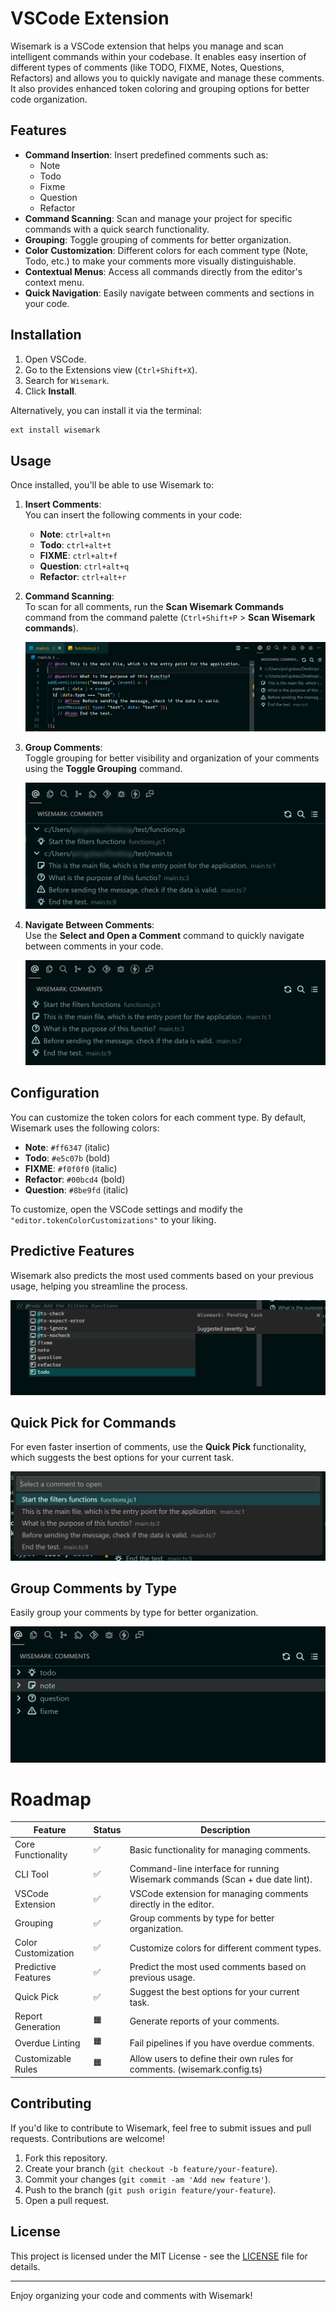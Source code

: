 # VSCode Extension

Wisemark is a VSCode extension that helps you manage and scan intelligent commands within your codebase. It enables easy insertion of different types of comments (like TODO, FIXME, Notes, Questions, Refactors) and allows you to quickly navigate and manage these comments. It also provides enhanced token coloring and grouping options for better code organization.

## Features

- **Command Insertion**: Insert predefined comments such as:
  - Note
  - Todo
  - Fixme
  - Question
  - Refactor
- **Command Scanning**: Scan and manage your project for specific commands with a quick search functionality.
- **Grouping**: Toggle grouping of comments for better organization.
- **Color Customization**: Different colors for each comment type (Note, Todo, etc.) to make your comments more visually distinguishable.
- **Contextual Menus**: Access all commands directly from the editor's context menu.
- **Quick Navigation**: Easily navigate between comments and sections in your code.

## Installation

1. Open VSCode.
2. Go to the Extensions view (`Ctrl+Shift+X`).
3. Search for `Wisemark`.
4. Click **Install**.

Alternatively, you can install it via the terminal:

```bash
ext install wisemark
```

## Usage

Once installed, you'll be able to use Wisemark to:

1. **Insert Comments**:  
   You can insert the following comments in your code:

   - **Note**: `ctrl+alt+n`
   - **Todo**: `ctrl+alt+t`
   - **FIXME**: `ctrl+alt+f`
   - **Question**: `ctrl+alt+q`
   - **Refactor**: `ctrl+alt+r`

2. **Command Scanning**:  
   To scan for all comments, run the **Scan Wisemark Commands** command from the command palette (`Ctrl+Shift+P` > **Scan Wisemark commands**).

   ![Scan Command](https://github.com/PolGubau/wisemark/blob/readme-update/packages/vscode/public/example.png?raw=true)

3. **Group Comments**:  
   Toggle grouping for better visibility and organization of your comments using the **Toggle Grouping** command.

   ![Grouping Command](https://github.com/PolGubau/wisemark/blob/readme-update/packages/vscode/public/fileGroup.png?raw=true)

4. **Navigate Between Comments**:  
   Use the **Select and Open a Comment** command to quickly navigate between comments in your code.

   ![Navigate Comments](https://github.com/PolGubau/wisemark/blob/readme-update/packages/vscode/public/list.png?raw=true)

## Configuration

You can customize the token colors for each comment type. By default, Wisemark uses the following colors:

- **Note**: `#ff6347` (italic)
- **Todo**: `#e5c07b` (bold)
- **FIXME**: `#f0f0f0` (italic)
- **Refactor**: `#00bcd4` (bold)
- **Question**: `#8be9fd` (italic)

To customize, open the VSCode settings and modify the `"editor.tokenColorCustomizations"` to your liking.

## Predictive Features

Wisemark also predicts the most used comments based on your previous usage, helping you streamline the process.

![Predictive Feature](https://github.com/PolGubau/wisemark/blob/readme-update/packages/vscode/public/predict.png?raw=true)

## Quick Pick for Commands

For even faster insertion of comments, use the **Quick Pick** functionality, which suggests the best options for your current task.

![Quick Pick](https://github.com/PolGubau/wisemark/blob/readme-update/packages/vscode/public/quickpick.png?raw=true)

## Group Comments by Type

Easily group your comments by type for better organization.

![Group Comments](https://github.com/PolGubau/wisemark/blob/readme-update/packages/vscode/public/typeGroup.png?raw=true)

# Roadmap

| Feature             | Status | Description                                                                  |
| ------------------- | ------ | ---------------------------------------------------------------------------- |
| Core Functionality  | ✅     | Basic functionality for managing comments.                                   |
| CLI Tool            | ✅     | Command-line interface for running Wisemark commands (Scan + due date lint). |
| VSCode Extension    | ✅     | VSCode extension for managing comments directly in the editor.               |
| Grouping            | ✅     | Group comments by type for better organization.                              |
| Color Customization | ✅     | Customize colors for different comment types.                                |
| Predictive Features | ✅     | Predict the most used comments based on previous usage.                      |
| Quick Pick          | ✅     | Suggest the best options for your current task.                              |
| Report Generation   | 🟧     | Generate reports of your comments.                                           |
| Overdue Linting     | 🟧     | Fail pipelines if you have overdue comments.                                 |
| Customizable Rules  | 🟧     | Allow users to define their own rules for comments. (wisemark.config.ts)     |

## Contributing

If you'd like to contribute to Wisemark, feel free to submit issues and pull requests. Contributions are welcome!

1. Fork this repository.
2. Create your branch (`git checkout -b feature/your-feature`).
3. Commit your changes (`git commit -am 'Add new feature'`).
4. Push to the branch (`git push origin feature/your-feature`).
5. Open a pull request.

## License

This project is licensed under the MIT License - see the [LICENSE](LICENSE) file for details.

---

Enjoy organizing your code and comments with Wisemark!
